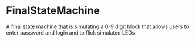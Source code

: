 # FinalStateMachine
A final state machine that is simulating a 0-9 digit block that allows users to enter password and login and to flick simulated LEDs
